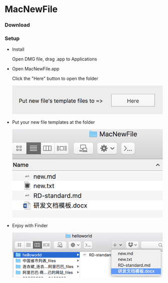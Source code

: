 # MacNewFile


### Download





### Setup

- Install

  Open DMG file, drag .app to Applications

- Open MacNewFile.app

  Click the "Here" button to open the folder

  ![](imgs/a.png)

- Put your new file templates at the folder

  ![](imgs/b.png)

- Enjoy with Finder

  ![](imgs/c.png)









